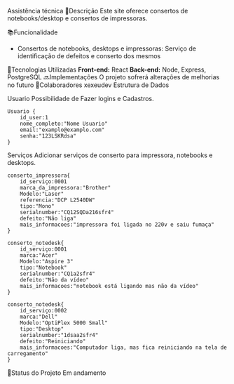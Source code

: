 Assistência técnica
📝Descrição
Este site oferece consertos de notebooks/desktop e consertos de impressoras.

📚Funcionalidade
- Consertos de notebooks, desktops e impressoras: Serviço de identificação de defeitos e conserto dos mesmos

🔧Tecnologias Utilizadas
**Front-end:** React
**Back-end:** Node, Express, PostgreSQL
🔜Implementações
O projeto sofrerá alterações de melhorias no futuro
🤝Colaboradores
xexeudev
Estrutura de Dados

Usuario
Possibilidade de Fazer logins e Cadastros.
    
    Usuario {
        id_user:1
        nome_completo:"Nome Usuario"
        email:"examplo@examplo.com"
        senha:"123LSKRdsa"
    }

Serviços
Adicionar serviços de conserto para impressora, notebooks e desktops.
    
    conserto_impressora{
        id_serviço:0001
        marca_da_impressora:"Brother"
        Modelo:"Laser"
        referencia:"DCP L2540DW"
        tipo:"Mono"
        serialnumber:"CQ12SQDa216sfr4"
        defeito:"Não liga"
        mais_informacoes:"impressora foi ligada no 220v e saiu fumaça"
    }
    
    conserto_notedesk{
        id_serviço:0001
        marca:"Acer"
        Modelo:"Aspire 3"
        tipo:"Notebook"
        serialnumber:"CQ1a2sfr4"
        defeito:"Não da vídeo"
        mais_informacoes:"notebook está ligando mas não da vídeo"
    }
    
    conserto_notedesk{
        id_serviço:0002
        marca:"Dell"
        Modelo:"OptiPlex 5000 Small"
        tipo:"Desktop"
        serialnumber:"1dsaa2sfr4"
        defeito:"Reiniciando"
        mais_informacoes:"Computador liga, mas fica reiniciando na tela de carregamento"
    }


🎯Status do Projeto
Em andamento
